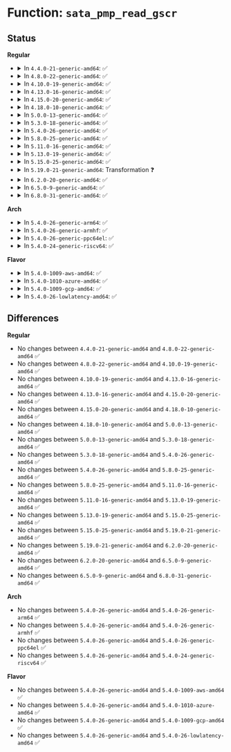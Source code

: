 # Function: <code>sata_pmp_read_gscr</code>

## Status
<b>Regular</b>
<ul>
<li>
<details>
<summary>In <code>4.4.0-21-generic-amd64</code>: ✅</summary>

```c
int sata_pmp_read_gscr(struct ata_device * dev, u32 * gscr)
```

```json
{
  "name": "sata_pmp_read_gscr",
  "collision_type": "Unique Static",
  "inline_type": "No",
  "funcs": [
    {
      "addr": 18446744071585003504,
      "name": "sata_pmp_read_gscr",
      "external": false,
      "loc": "drivers/ata/libata-pmp.c:224",
      "file": "drivers/ata/libata-pmp.c",
      "inline": "seen, unknown",
      "caller_inline": [],
      "caller_func": [
        "drivers/ata/libata-pmp.c:sata_pmp_eh_recover",
        "drivers/ata/libata-pmp.c:sata_pmp_attach"
      ]
    }
  ],
  "symbols": [
    {
      "addr": 18446744071585003504,
      "name": "sata_pmp_read_gscr",
      "section": ".text",
      "bind": "STB_LOCAL",
      "size": 133
    }
  ]
}
```
</details>
</li>
<li>
<details>
<summary>In <code>4.8.0-22-generic-amd64</code>: ✅</summary>

```c
int sata_pmp_read_gscr(struct ata_device * dev, u32 * gscr)
```

```json
{
  "name": "sata_pmp_read_gscr",
  "collision_type": "Unique Static",
  "inline_type": "No",
  "funcs": [
    {
      "addr": 18446744071585371392,
      "name": "sata_pmp_read_gscr",
      "external": false,
      "loc": "drivers/ata/libata-pmp.c:224",
      "file": "drivers/ata/libata-pmp.c",
      "inline": "seen, unknown",
      "caller_inline": [],
      "caller_func": [
        "drivers/ata/libata-pmp.c:sata_pmp_eh_recover",
        "drivers/ata/libata-pmp.c:sata_pmp_attach"
      ]
    }
  ],
  "symbols": [
    {
      "addr": 18446744071585371392,
      "name": "sata_pmp_read_gscr",
      "section": ".text",
      "bind": "STB_LOCAL",
      "size": 129
    }
  ]
}
```
</details>
</li>
<li>
<details>
<summary>In <code>4.10.0-19-generic-amd64</code>: ✅</summary>

```c
int sata_pmp_read_gscr(struct ata_device * dev, u32 * gscr)
```

```json
{
  "name": "sata_pmp_read_gscr",
  "collision_type": "Unique Static",
  "inline_type": "No",
  "funcs": [
    {
      "addr": 18446744071585572240,
      "name": "sata_pmp_read_gscr",
      "external": false,
      "loc": "drivers/ata/libata-pmp.c:224",
      "file": "drivers/ata/libata-pmp.c",
      "inline": "seen, unknown",
      "caller_inline": [],
      "caller_func": [
        "drivers/ata/libata-pmp.c:sata_pmp_eh_recover",
        "drivers/ata/libata-pmp.c:sata_pmp_attach"
      ]
    }
  ],
  "symbols": [
    {
      "addr": 18446744071585572240,
      "name": "sata_pmp_read_gscr",
      "section": ".text",
      "bind": "STB_LOCAL",
      "size": 129
    }
  ]
}
```
</details>
</li>
<li>
<details>
<summary>In <code>4.13.0-16-generic-amd64</code>: ✅</summary>

```c
int sata_pmp_read_gscr(struct ata_device * dev, u32 * gscr)
```

```json
{
  "name": "sata_pmp_read_gscr",
  "collision_type": "Unique Static",
  "inline_type": "No",
  "funcs": [
    {
      "addr": 18446744071585655872,
      "name": "sata_pmp_read_gscr",
      "external": false,
      "loc": "drivers/ata/libata-pmp.c:224",
      "file": "drivers/ata/libata-pmp.c",
      "inline": "seen, unknown",
      "caller_inline": [],
      "caller_func": [
        "drivers/ata/libata-pmp.c:sata_pmp_eh_recover",
        "drivers/ata/libata-pmp.c:sata_pmp_attach"
      ]
    }
  ],
  "symbols": [
    {
      "addr": 18446744071585655872,
      "name": "sata_pmp_read_gscr",
      "section": ".text",
      "bind": "STB_LOCAL",
      "size": 129
    }
  ]
}
```
</details>
</li>
<li>
<details>
<summary>In <code>4.15.0-20-generic-amd64</code>: ✅</summary>

```c
int sata_pmp_read_gscr(struct ata_device * dev, u32 * gscr)
```

```json
{
  "name": "sata_pmp_read_gscr",
  "collision_type": "Unique Static",
  "inline_type": "No",
  "funcs": [
    {
      "addr": 18446744071586088096,
      "name": "sata_pmp_read_gscr",
      "external": false,
      "loc": "drivers/ata/libata-pmp.c:224",
      "file": "drivers/ata/libata-pmp.c",
      "inline": "seen, unknown",
      "caller_inline": [],
      "caller_func": [
        "drivers/ata/libata-pmp.c:sata_pmp_eh_recover",
        "drivers/ata/libata-pmp.c:sata_pmp_attach"
      ]
    }
  ],
  "symbols": [
    {
      "addr": 18446744071586088096,
      "name": "sata_pmp_read_gscr",
      "section": ".text",
      "bind": "STB_LOCAL",
      "size": 129
    }
  ]
}
```
</details>
</li>
<li>
<details>
<summary>In <code>4.18.0-10-generic-amd64</code>: ✅</summary>

```c
int sata_pmp_read_gscr(struct ata_device * dev, u32 * gscr)
```

```json
{
  "name": "sata_pmp_read_gscr",
  "collision_type": "Unique Static",
  "inline_type": "No",
  "funcs": [
    {
      "addr": 18446744071586336176,
      "name": "sata_pmp_read_gscr",
      "external": false,
      "loc": "drivers/ata/libata-pmp.c:224",
      "file": "drivers/ata/libata-pmp.c",
      "inline": "seen, unknown",
      "caller_inline": [],
      "caller_func": [
        "drivers/ata/libata-pmp.c:sata_pmp_eh_recover",
        "drivers/ata/libata-pmp.c:sata_pmp_attach"
      ]
    }
  ],
  "symbols": [
    {
      "addr": 18446744071586336176,
      "name": "sata_pmp_read_gscr",
      "section": ".text",
      "bind": "STB_LOCAL",
      "size": 129
    }
  ]
}
```
</details>
</li>
<li>
<details>
<summary>In <code>5.0.0-13-generic-amd64</code>: ✅</summary>

```c
int sata_pmp_read_gscr(struct ata_device * dev, u32 * gscr)
```

```json
{
  "name": "sata_pmp_read_gscr",
  "collision_type": "Unique Static",
  "inline_type": "No",
  "funcs": [
    {
      "addr": 18446744071586477408,
      "name": "sata_pmp_read_gscr",
      "external": false,
      "loc": "drivers/ata/libata-pmp.c:224",
      "file": "drivers/ata/libata-pmp.c",
      "inline": "seen, unknown",
      "caller_inline": [],
      "caller_func": [
        "drivers/ata/libata-pmp.c:sata_pmp_eh_recover",
        "drivers/ata/libata-pmp.c:sata_pmp_attach"
      ]
    }
  ],
  "symbols": [
    {
      "addr": 18446744071586477408,
      "name": "sata_pmp_read_gscr",
      "section": ".text",
      "bind": "STB_LOCAL",
      "size": 129
    }
  ]
}
```
</details>
</li>
<li>
<details>
<summary>In <code>5.3.0-18-generic-amd64</code>: ✅</summary>

```c
int sata_pmp_read_gscr(struct ata_device * dev, u32 * gscr)
```

```json
{
  "name": "sata_pmp_read_gscr",
  "collision_type": "Unique Static",
  "inline_type": "No",
  "funcs": [
    {
      "addr": 18446744071586722880,
      "name": "sata_pmp_read_gscr",
      "external": false,
      "loc": "drivers/ata/libata-pmp.c:223",
      "file": "drivers/ata/libata-pmp.c",
      "inline": "seen, unknown",
      "caller_inline": [],
      "caller_func": [
        "drivers/ata/libata-pmp.c:sata_pmp_eh_recover",
        "drivers/ata/libata-pmp.c:sata_pmp_attach"
      ]
    }
  ],
  "symbols": [
    {
      "addr": 18446744071586722880,
      "name": "sata_pmp_read_gscr",
      "section": ".text",
      "bind": "STB_LOCAL",
      "size": 133
    }
  ]
}
```
</details>
</li>
<li>
<details>
<summary>In <code>5.4.0-26-generic-amd64</code>: ✅</summary>

```c
int sata_pmp_read_gscr(struct ata_device * dev, u32 * gscr)
```

```json
{
  "name": "sata_pmp_read_gscr",
  "collision_type": "Unique Static",
  "inline_type": "No",
  "funcs": [
    {
      "addr": 18446744071586869424,
      "name": "sata_pmp_read_gscr",
      "external": false,
      "loc": "drivers/ata/libata-pmp.c:223",
      "file": "drivers/ata/libata-pmp.c",
      "inline": "seen, unknown",
      "caller_inline": [],
      "caller_func": [
        "drivers/ata/libata-pmp.c:sata_pmp_eh_recover",
        "drivers/ata/libata-pmp.c:sata_pmp_attach"
      ]
    }
  ],
  "symbols": [
    {
      "addr": 18446744071586869424,
      "name": "sata_pmp_read_gscr",
      "section": ".text",
      "bind": "STB_LOCAL",
      "size": 133
    }
  ]
}
```
</details>
</li>
<li>
<details>
<summary>In <code>5.8.0-25-generic-amd64</code>: ✅</summary>

```c
int sata_pmp_read_gscr(struct ata_device * dev, u32 * gscr)
```

```json
{
  "name": "sata_pmp_read_gscr",
  "collision_type": "Unique Static",
  "inline_type": "No",
  "funcs": [
    {
      "addr": 18446744071587678032,
      "name": "sata_pmp_read_gscr",
      "external": false,
      "loc": "drivers/ata/libata-pmp.c:223",
      "file": "drivers/ata/libata-pmp.c",
      "inline": "seen, unknown",
      "caller_inline": [],
      "caller_func": [
        "drivers/ata/libata-pmp.c:sata_pmp_revalidate",
        "drivers/ata/libata-pmp.c:sata_pmp_attach"
      ]
    }
  ],
  "symbols": [
    {
      "addr": 18446744071587678032,
      "name": "sata_pmp_read_gscr",
      "section": ".text",
      "bind": "STB_LOCAL",
      "size": 127
    }
  ]
}
```
</details>
</li>
<li>
<details>
<summary>In <code>5.11.0-16-generic-amd64</code>: ✅</summary>

```c
int sata_pmp_read_gscr(struct ata_device * dev, u32 * gscr)
```

```json
{
  "name": "sata_pmp_read_gscr",
  "collision_type": "Unique Static",
  "inline_type": "No",
  "funcs": [
    {
      "addr": 18446744071587738656,
      "name": "sata_pmp_read_gscr",
      "external": false,
      "loc": "drivers/ata/libata-pmp.c:223",
      "file": "drivers/ata/libata-pmp.c",
      "inline": "seen, unknown",
      "caller_inline": [],
      "caller_func": [
        "drivers/ata/libata-pmp.c:sata_pmp_revalidate",
        "drivers/ata/libata-pmp.c:sata_pmp_attach"
      ]
    }
  ],
  "symbols": [
    {
      "addr": 18446744071587738656,
      "name": "sata_pmp_read_gscr",
      "section": ".text",
      "bind": "STB_LOCAL",
      "size": 127
    }
  ]
}
```
</details>
</li>
<li>
<details>
<summary>In <code>5.13.0-19-generic-amd64</code>: ✅</summary>

```c
int sata_pmp_read_gscr(struct ata_device * dev, u32 * gscr)
```

```json
{
  "name": "sata_pmp_read_gscr",
  "collision_type": "Unique Static",
  "inline_type": "No",
  "funcs": [
    {
      "addr": 18446744071587617904,
      "name": "sata_pmp_read_gscr",
      "external": false,
      "loc": "drivers/ata/libata-pmp.c:223",
      "file": "drivers/ata/libata-pmp.c",
      "inline": "seen, unknown",
      "caller_inline": [],
      "caller_func": [
        "drivers/ata/libata-pmp.c:sata_pmp_eh_recover_pmp",
        "drivers/ata/libata-pmp.c:sata_pmp_attach"
      ]
    }
  ],
  "symbols": [
    {
      "addr": 18446744071587617904,
      "name": "sata_pmp_read_gscr",
      "section": ".text",
      "bind": "STB_LOCAL",
      "size": 127
    }
  ]
}
```
</details>
</li>
<li>
<details>
<summary>In <code>5.15.0-25-generic-amd64</code>: ✅</summary>

```c
int sata_pmp_read_gscr(struct ata_device * dev, u32 * gscr)
```

```json
{
  "name": "sata_pmp_read_gscr",
  "collision_type": "Unique Static",
  "inline_type": "No",
  "funcs": [
    {
      "addr": 18446744071588202880,
      "name": "sata_pmp_read_gscr",
      "external": false,
      "loc": "drivers/ata/libata-pmp.c:223",
      "file": "drivers/ata/libata-pmp.c",
      "inline": "seen, unknown",
      "caller_inline": [],
      "caller_func": [
        "drivers/ata/libata-pmp.c:sata_pmp_eh_recover_pmp",
        "drivers/ata/libata-pmp.c:sata_pmp_attach"
      ]
    }
  ],
  "symbols": [
    {
      "addr": 18446744071588202880,
      "name": "sata_pmp_read_gscr",
      "section": ".text",
      "bind": "STB_LOCAL",
      "size": 141
    }
  ]
}
```
</details>
</li>
<li>
<details>
<summary>In <code>5.19.0-21-generic-amd64</code>: Transformation ❓</summary>

```c
int sata_pmp_read_gscr(struct ata_device * dev, u32 * gscr)
```

```json
{
  "name": "sata_pmp_read_gscr",
  "collision_type": "Unique Static",
  "inline_type": "No",
  "funcs": [
    {
      "addr": 0,
      "name": "sata_pmp_read_gscr",
      "external": false,
      "loc": "drivers/ata/libata-pmp.c:223",
      "file": "drivers/ata/libata-pmp.c",
      "inline": "seen, unknown",
      "caller_inline": [],
      "caller_func": [
        "drivers/ata/libata-pmp.c:sata_pmp_revalidate",
        "drivers/ata/libata-pmp.c:sata_pmp_attach"
      ]
    }
  ],
  "symbols": [
    {
      "addr": 18446744071589589456,
      "name": "sata_pmp_read_gscr",
      "section": ".text",
      "bind": "STB_LOCAL",
      "size": 117
    },
    {
      "addr": 18446744071594414890,
      "name": "sata_pmp_read_gscr.cold",
      "section": ".text",
      "bind": "STB_LOCAL",
      "size": 44
    }
  ]
}
```
</details>
</li>
<li>
<details>
<summary>In <code>6.2.0-20-generic-amd64</code>: ✅</summary>

```c
int sata_pmp_read_gscr(struct ata_device * dev, u32 * gscr)
```

```json
{
  "name": "sata_pmp_read_gscr",
  "collision_type": "Unique Static",
  "inline_type": "No",
  "funcs": [
    {
      "addr": 18446744071591185424,
      "name": "sata_pmp_read_gscr",
      "external": false,
      "loc": "drivers/ata/libata-pmp.c:223",
      "file": "drivers/ata/libata-pmp.c",
      "inline": "seen, unknown",
      "caller_inline": [],
      "caller_func": [
        "drivers/ata/libata-pmp.c:sata_pmp_revalidate",
        "drivers/ata/libata-pmp.c:sata_pmp_attach"
      ]
    }
  ],
  "symbols": [
    {
      "addr": 18446744071591185424,
      "name": "sata_pmp_read_gscr",
      "section": ".text",
      "bind": "STB_LOCAL",
      "size": 183
    }
  ]
}
```
</details>
</li>
<li>
<details>
<summary>In <code>6.5.0-9-generic-amd64</code>: ✅</summary>

```c
int sata_pmp_read_gscr(struct ata_device * dev, u32 * gscr)
```

```json
{
  "name": "sata_pmp_read_gscr",
  "collision_type": "Unique Static",
  "inline_type": "No",
  "funcs": [
    {
      "addr": 18446744071591544608,
      "name": "sata_pmp_read_gscr",
      "external": false,
      "loc": "drivers/ata/libata-pmp.c:223",
      "file": "drivers/ata/libata-pmp.c",
      "inline": "seen, unknown",
      "caller_inline": [],
      "caller_func": [
        "drivers/ata/libata-pmp.c:sata_pmp_revalidate",
        "drivers/ata/libata-pmp.c:sata_pmp_attach"
      ]
    }
  ],
  "symbols": [
    {
      "addr": 18446744071591544608,
      "name": "sata_pmp_read_gscr",
      "section": ".text",
      "bind": "STB_LOCAL",
      "size": 183
    }
  ]
}
```
</details>
</li>
<li>
<details>
<summary>In <code>6.8.0-31-generic-amd64</code>: ✅</summary>

```c
int sata_pmp_read_gscr(struct ata_device * dev, u32 * gscr)
```

```json
{
  "name": "sata_pmp_read_gscr",
  "collision_type": "Unique Static",
  "inline_type": "No",
  "funcs": [
    {
      "addr": 18446744071591893008,
      "name": "sata_pmp_read_gscr",
      "external": false,
      "loc": "drivers/ata/libata-pmp.c:223",
      "file": "drivers/ata/libata-pmp.c",
      "inline": "seen, unknown",
      "caller_inline": [],
      "caller_func": [
        "drivers/ata/libata-pmp.c:sata_pmp_revalidate",
        "drivers/ata/libata-pmp.c:sata_pmp_attach"
      ]
    }
  ],
  "symbols": [
    {
      "addr": 18446744071591893008,
      "name": "sata_pmp_read_gscr",
      "section": ".text",
      "bind": "STB_LOCAL",
      "size": 183
    }
  ]
}
```
</details>
</li>
</ul>
<b>Arch</b>
<ul>
<li>
<details>
<summary>In <code>5.4.0-26-generic-arm64</code>: ✅</summary>

```c
int sata_pmp_read_gscr(struct ata_device * dev, u32 * gscr)
```

```json
{
  "name": "sata_pmp_read_gscr",
  "collision_type": "Unique Static",
  "inline_type": "No",
  "funcs": [
    {
      "addr": 18446603336499803744,
      "name": "sata_pmp_read_gscr",
      "external": false,
      "loc": "drivers/ata/libata-pmp.c:223",
      "file": "drivers/ata/libata-pmp.c",
      "inline": "seen, unknown",
      "caller_inline": [],
      "caller_func": [
        "drivers/ata/libata-pmp.c:sata_pmp_eh_recover",
        "drivers/ata/libata-pmp.c:sata_pmp_attach"
      ]
    }
  ],
  "symbols": [
    {
      "addr": 18446603336499803744,
      "name": "sata_pmp_read_gscr",
      "section": ".text",
      "bind": "STB_LOCAL",
      "size": 176
    }
  ]
}
```
</details>
</li>
<li>
<details>
<summary>In <code>5.4.0-26-generic-armhf</code>: ✅</summary>

```c
int sata_pmp_read_gscr(struct ata_device * dev, u32 * gscr)
```

```json
{
  "name": "sata_pmp_read_gscr",
  "collision_type": "Unique Static",
  "inline_type": "No",
  "funcs": [
    {
      "addr": 3232245328,
      "name": "sata_pmp_read_gscr",
      "external": false,
      "loc": "drivers/ata/libata-pmp.c:223",
      "file": "drivers/ata/libata-pmp.c",
      "inline": "seen, unknown",
      "caller_inline": [],
      "caller_func": [
        "drivers/ata/libata-pmp.c:sata_pmp_eh_recover",
        "drivers/ata/libata-pmp.c:sata_pmp_attach"
      ]
    }
  ],
  "symbols": [
    {
      "addr": 3232245328,
      "name": "sata_pmp_read_gscr",
      "section": ".text",
      "bind": "STB_LOCAL",
      "size": 140
    }
  ]
}
```
</details>
</li>
<li>
<details>
<summary>In <code>5.4.0-26-generic-ppc64el</code>: ✅</summary>

```c
int sata_pmp_read_gscr(struct ata_device * dev, u32 * gscr)
```

```json
{
  "name": "sata_pmp_read_gscr",
  "collision_type": "Unique Static",
  "inline_type": "No",
  "funcs": [
    {
      "addr": 13835058055293158320,
      "name": "sata_pmp_read_gscr",
      "external": false,
      "loc": "drivers/ata/libata-pmp.c:223",
      "file": "drivers/ata/libata-pmp.c",
      "inline": "seen, unknown",
      "caller_inline": [],
      "caller_func": [
        "drivers/ata/libata-pmp.c:sata_pmp_eh_recover",
        "drivers/ata/libata-pmp.c:sata_pmp_attach"
      ]
    }
  ],
  "symbols": [
    {
      "addr": 13835058055293158320,
      "name": "sata_pmp_read_gscr",
      "section": ".text",
      "bind": "STB_LOCAL",
      "size": 252
    }
  ]
}
```
</details>
</li>
<li>
<details>
<summary>In <code>5.4.0-24-generic-riscv64</code>: ✅</summary>

```c
int sata_pmp_read_gscr(struct ata_device * dev, u32 * gscr)
```

```json
{
  "name": "sata_pmp_read_gscr",
  "collision_type": "Unique Static",
  "inline_type": "No",
  "funcs": [
    {
      "addr": 18446743936276954564,
      "name": "sata_pmp_read_gscr",
      "external": false,
      "loc": "drivers/ata/libata-pmp.c:223",
      "file": "drivers/ata/libata-pmp.c",
      "inline": "seen, unknown",
      "caller_inline": [],
      "caller_func": [
        "drivers/ata/libata-pmp.c:sata_pmp_eh_recover",
        "drivers/ata/libata-pmp.c:sata_pmp_attach"
      ]
    }
  ],
  "symbols": [
    {
      "addr": 18446743936276954564,
      "name": "sata_pmp_read_gscr",
      "section": ".text",
      "bind": "STB_LOCAL",
      "size": 140
    }
  ]
}
```
</details>
</li>
</ul>
<b>Flavor</b>
<ul>
<li>
<details>
<summary>In <code>5.4.0-1009-aws-amd64</code>: ✅</summary>

```c
int sata_pmp_read_gscr(struct ata_device * dev, u32 * gscr)
```

```json
{
  "name": "sata_pmp_read_gscr",
  "collision_type": "Unique Static",
  "inline_type": "No",
  "funcs": [
    {
      "addr": 18446744071586627952,
      "name": "sata_pmp_read_gscr",
      "external": false,
      "loc": "drivers/ata/libata-pmp.c:223",
      "file": "drivers/ata/libata-pmp.c",
      "inline": "seen, unknown",
      "caller_inline": [],
      "caller_func": [
        "drivers/ata/libata-pmp.c:sata_pmp_eh_recover",
        "drivers/ata/libata-pmp.c:sata_pmp_attach"
      ]
    }
  ],
  "symbols": [
    {
      "addr": 18446744071586627952,
      "name": "sata_pmp_read_gscr",
      "section": ".text",
      "bind": "STB_LOCAL",
      "size": 133
    }
  ]
}
```
</details>
</li>
<li>
<details>
<summary>In <code>5.4.0-1010-azure-amd64</code>: ✅</summary>

```c
int sata_pmp_read_gscr(struct ata_device * dev, u32 * gscr)
```

```json
{
  "name": "sata_pmp_read_gscr",
  "collision_type": "Unique Static",
  "inline_type": "No",
  "funcs": [
    {
      "addr": 18446744071586496448,
      "name": "sata_pmp_read_gscr",
      "external": false,
      "loc": "drivers/ata/libata-pmp.c:223",
      "file": "drivers/ata/libata-pmp.c",
      "inline": "seen, unknown",
      "caller_inline": [],
      "caller_func": [
        "drivers/ata/libata-pmp.c:sata_pmp_eh_recover",
        "drivers/ata/libata-pmp.c:sata_pmp_attach"
      ]
    }
  ],
  "symbols": [
    {
      "addr": 18446744071586496448,
      "name": "sata_pmp_read_gscr",
      "section": ".text",
      "bind": "STB_LOCAL",
      "size": 133
    }
  ]
}
```
</details>
</li>
<li>
<details>
<summary>In <code>5.4.0-1009-gcp-amd64</code>: ✅</summary>

```c
int sata_pmp_read_gscr(struct ata_device * dev, u32 * gscr)
```

```json
{
  "name": "sata_pmp_read_gscr",
  "collision_type": "Unique Static",
  "inline_type": "No",
  "funcs": [
    {
      "addr": 18446744071586823984,
      "name": "sata_pmp_read_gscr",
      "external": false,
      "loc": "drivers/ata/libata-pmp.c:223",
      "file": "drivers/ata/libata-pmp.c",
      "inline": "seen, unknown",
      "caller_inline": [],
      "caller_func": [
        "drivers/ata/libata-pmp.c:sata_pmp_eh_recover",
        "drivers/ata/libata-pmp.c:sata_pmp_attach"
      ]
    }
  ],
  "symbols": [
    {
      "addr": 18446744071586823984,
      "name": "sata_pmp_read_gscr",
      "section": ".text",
      "bind": "STB_LOCAL",
      "size": 133
    }
  ]
}
```
</details>
</li>
<li>
<details>
<summary>In <code>5.4.0-26-lowlatency-amd64</code>: ✅</summary>

```c
int sata_pmp_read_gscr(struct ata_device * dev, u32 * gscr)
```

```json
{
  "name": "sata_pmp_read_gscr",
  "collision_type": "Unique Static",
  "inline_type": "No",
  "funcs": [
    {
      "addr": 18446744071586930096,
      "name": "sata_pmp_read_gscr",
      "external": false,
      "loc": "drivers/ata/libata-pmp.c:223",
      "file": "drivers/ata/libata-pmp.c",
      "inline": "seen, unknown",
      "caller_inline": [],
      "caller_func": [
        "drivers/ata/libata-pmp.c:sata_pmp_eh_recover",
        "drivers/ata/libata-pmp.c:sata_pmp_attach"
      ]
    }
  ],
  "symbols": [
    {
      "addr": 18446744071586930096,
      "name": "sata_pmp_read_gscr",
      "section": ".text",
      "bind": "STB_LOCAL",
      "size": 133
    }
  ]
}
```
</details>
</li>
</ul>

## Differences
<b>Regular</b>
<ul>
<li>
No changes between <code>4.4.0-21-generic-amd64</code> and <code>4.8.0-22-generic-amd64</code> ✅
</li>
<li>
No changes between <code>4.8.0-22-generic-amd64</code> and <code>4.10.0-19-generic-amd64</code> ✅
</li>
<li>
No changes between <code>4.10.0-19-generic-amd64</code> and <code>4.13.0-16-generic-amd64</code> ✅
</li>
<li>
No changes between <code>4.13.0-16-generic-amd64</code> and <code>4.15.0-20-generic-amd64</code> ✅
</li>
<li>
No changes between <code>4.15.0-20-generic-amd64</code> and <code>4.18.0-10-generic-amd64</code> ✅
</li>
<li>
No changes between <code>4.18.0-10-generic-amd64</code> and <code>5.0.0-13-generic-amd64</code> ✅
</li>
<li>
No changes between <code>5.0.0-13-generic-amd64</code> and <code>5.3.0-18-generic-amd64</code> ✅
</li>
<li>
No changes between <code>5.3.0-18-generic-amd64</code> and <code>5.4.0-26-generic-amd64</code> ✅
</li>
<li>
No changes between <code>5.4.0-26-generic-amd64</code> and <code>5.8.0-25-generic-amd64</code> ✅
</li>
<li>
No changes between <code>5.8.0-25-generic-amd64</code> and <code>5.11.0-16-generic-amd64</code> ✅
</li>
<li>
No changes between <code>5.11.0-16-generic-amd64</code> and <code>5.13.0-19-generic-amd64</code> ✅
</li>
<li>
No changes between <code>5.13.0-19-generic-amd64</code> and <code>5.15.0-25-generic-amd64</code> ✅
</li>
<li>
No changes between <code>5.15.0-25-generic-amd64</code> and <code>5.19.0-21-generic-amd64</code> ✅
</li>
<li>
No changes between <code>5.19.0-21-generic-amd64</code> and <code>6.2.0-20-generic-amd64</code> ✅
</li>
<li>
No changes between <code>6.2.0-20-generic-amd64</code> and <code>6.5.0-9-generic-amd64</code> ✅
</li>
<li>
No changes between <code>6.5.0-9-generic-amd64</code> and <code>6.8.0-31-generic-amd64</code> ✅
</li>
</ul>
<b>Arch</b>
<ul>
<li>
No changes between <code>5.4.0-26-generic-amd64</code> and <code>5.4.0-26-generic-arm64</code> ✅
</li>
<li>
No changes between <code>5.4.0-26-generic-amd64</code> and <code>5.4.0-26-generic-armhf</code> ✅
</li>
<li>
No changes between <code>5.4.0-26-generic-amd64</code> and <code>5.4.0-26-generic-ppc64el</code> ✅
</li>
<li>
No changes between <code>5.4.0-26-generic-amd64</code> and <code>5.4.0-24-generic-riscv64</code> ✅
</li>
</ul>
<b>Flavor</b>
<ul>
<li>
No changes between <code>5.4.0-26-generic-amd64</code> and <code>5.4.0-1009-aws-amd64</code> ✅
</li>
<li>
No changes between <code>5.4.0-26-generic-amd64</code> and <code>5.4.0-1010-azure-amd64</code> ✅
</li>
<li>
No changes between <code>5.4.0-26-generic-amd64</code> and <code>5.4.0-1009-gcp-amd64</code> ✅
</li>
<li>
No changes between <code>5.4.0-26-generic-amd64</code> and <code>5.4.0-26-lowlatency-amd64</code> ✅
</li>
</ul>
